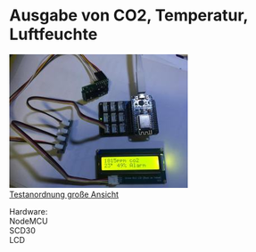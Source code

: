 # Ausgabe von CO2, Temperatur, Luftfeuchte


![Testanordnung](assets/01_SCD30+LCD_Ausgabe_CO+Temp+Humidity_320.jpg)  
[Testanordnung große Ansicht](assets/01_SCD30+LCD_Ausgabe_CO+Temp+Humidity.jpg)


Hardware:  
NodeMCU    
SCD30  
LCD  

